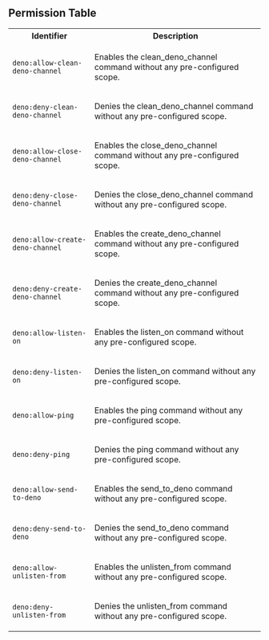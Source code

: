 
## Permission Table 

<table>
<tr>
<th>Identifier</th>
<th>Description</th>
</tr>


<tr>
<td>

`deno:allow-clean-deno-channel`

</td>
<td>

Enables the clean_deno_channel command without any pre-configured scope.

</td>
</tr>

<tr>
<td>

`deno:deny-clean-deno-channel`

</td>
<td>

Denies the clean_deno_channel command without any pre-configured scope.

</td>
</tr>

<tr>
<td>

`deno:allow-close-deno-channel`

</td>
<td>

Enables the close_deno_channel command without any pre-configured scope.

</td>
</tr>

<tr>
<td>

`deno:deny-close-deno-channel`

</td>
<td>

Denies the close_deno_channel command without any pre-configured scope.

</td>
</tr>

<tr>
<td>

`deno:allow-create-deno-channel`

</td>
<td>

Enables the create_deno_channel command without any pre-configured scope.

</td>
</tr>

<tr>
<td>

`deno:deny-create-deno-channel`

</td>
<td>

Denies the create_deno_channel command without any pre-configured scope.

</td>
</tr>

<tr>
<td>

`deno:allow-listen-on`

</td>
<td>

Enables the listen_on command without any pre-configured scope.

</td>
</tr>

<tr>
<td>

`deno:deny-listen-on`

</td>
<td>

Denies the listen_on command without any pre-configured scope.

</td>
</tr>

<tr>
<td>

`deno:allow-ping`

</td>
<td>

Enables the ping command without any pre-configured scope.

</td>
</tr>

<tr>
<td>

`deno:deny-ping`

</td>
<td>

Denies the ping command without any pre-configured scope.

</td>
</tr>

<tr>
<td>

`deno:allow-send-to-deno`

</td>
<td>

Enables the send_to_deno command without any pre-configured scope.

</td>
</tr>

<tr>
<td>

`deno:deny-send-to-deno`

</td>
<td>

Denies the send_to_deno command without any pre-configured scope.

</td>
</tr>

<tr>
<td>

`deno:allow-unlisten-from`

</td>
<td>

Enables the unlisten_from command without any pre-configured scope.

</td>
</tr>

<tr>
<td>

`deno:deny-unlisten-from`

</td>
<td>

Denies the unlisten_from command without any pre-configured scope.

</td>
</tr>
</table>
